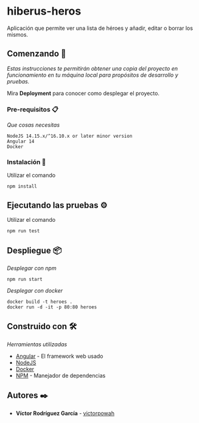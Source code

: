 # hiberus-heros
Aplicación que permite ver una lista de héroes y añadir, editar o borrar los mismos.

## Comenzando 🚀

_Estas instrucciones te permitirán obtener una copia del proyecto en funcionamiento en tu máquina local para propósitos de desarrollo y pruebas._

Mira **Deployment** para conocer como desplegar el proyecto.


### Pre-requisitos 📋

_Que cosas necesitas_

```
NodeJS 14.15.x/^16.10.x or later minor version
Angular 14
Docker
```

### Instalación 🔧
Utilizar el comando
```
npm install
```

## Ejecutando las pruebas ⚙️
Utilizar el comando 
```
npm run test
```

## Despliegue 📦

_Desplegar con npm_
```
npm run start
```

_Desplegar con docker_
```
docker build -t heroes .
docker run -d -it -p 80:80 heroes
```

## Construido con 🛠️

_Herramientas utilizadas_

* [Angular](https://angular.io/docs) - El framework web usado
* [NodeJS](https://nodejs.org/en/docs/)
* [Docker](https://docs.docker.com/)
* [NPM](https://www.npmjs.com/) - Manejador de dependencias

## Autores ✒️

* **Víctor Rodríguez García** - [victorpowah](https://github.com/victorpowah)